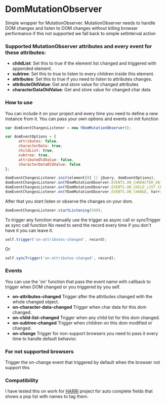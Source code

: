 # DomMutationObserver
Simple wrapper for MutationObserver. MutationObserver needs to handle DOM changes and listen to DOM changes without killing browser performance if this not supported we fall back to simple setInterval action


### Supported MutationObserver attributes and every event for these attributes:
* **childList**: Set this to true if the element list changed and triggered with appended element.
* **subtree**: Set this to true to listen to every children inside this element.
* **attributes**: Set this to true if you need to listen to attributes changes.
* **attributeOldValue**: Get and store value for changed attributes
* **characterDataOldValue**: Get and store value for changed char data


### How to use
You can include it on your project and every time you need to define a new instance from it.
You can pass your own options and events on init function

```js
var domEventChangesListener = new YDomMutationObserver();

var domEventOptions = {
      attributes: false,
      characterData: true,
      childList: true,
      subtree: true,
      attributeOldValue: false,
      characterDataOldValue: false
};

domEventChangesListener.init(element[0] || jQuery, domEventOptions);
domEventChangesListener.on(YDomMutationObserver.EVENTS.ON_CHARACTER_DATA_CHANGED, domChanged);
domEventChangesListener.on(YDomMutationObserver.EVENTS.ON_CHILD_LIST_CHANGED, domChanged);
domEventChangesListener.on(YDomMutationObserver.EVENTS.ON_CHANGE, harriCallbacks.domChanged)
```

After that you start listen or observe the changes on your dom.
```js
domEventChangesListener.startListening(500);
```

To trigger any function manually use the trigger as async call or syncTrigger as sync call function
No need to send the record every time if you don't have it you can leave it.

```js
self.trigger('on-attributes-changed', record);
```

Or

```js
self.syncTrigger('on-attributes-changed', record);

```

### Events
You can use the 'on' function that pass the event name with callback to trigger when DOM changed or you triggered by you self.

* **on-attributes-changed** Trigger after the attributes changed with the whole changed object.
* **on-character-data-changed** Trigger when char data for this dom changed.
* **on-child-list-changed** Trigger when any child list for this dom changed.
* **on-subtree-changed** Trigger when children on this dom modified or changed.
* **on-change** Trigger for non-support browsers you need to pass it every time to handle default behavior.


### For not supported browsers
Trigger the on-change event that triggered by default when the browser not support this


### Compatibility
I have tested this on work for [HARRI](https://harri.com/) project for auto complete fields that shows a pop list with names to tag them.
